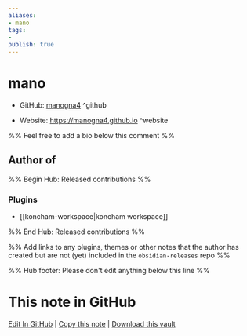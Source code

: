 ```yaml
---
aliases:
- mano
tags:
- 
publish: true
---
```


# mano

- GitHub: [manogna4](https://github.com/manogna4/) ^github
<!-- - Discord: `@` ^discord-->
- Website: <https://manogna4.github.io> ^website
<!-- - [[Publish sites|Publish site]]: ^publish-->

%% Feel free to add a bio below this comment %%


## Author of

%% Begin Hub: Released contributions %%
### Plugins
- [[koncham-workspace|koncham workspace]]

%% End Hub: Released contributions %%

%% Add links to any plugins, themes or other notes that the author has created but are not (yet) included in the `obsidian-releases` repo %%

<!--
### Unlisted plugins

- 
-->

<!--
### Others

- 
-->

<!--
## Sponsor this author

- [[GitHub sponsors]]: [Sponsor @manogna4 on GitHub Sponsors](https://github.com/sponsors/manogna4) ^github-sponsor
- [[Buy me a coffee]]: ^buy-me-a-coffee
- [[PayPal]]: ^paypal
- [[Patreon]]: ^patreon

-->

<!--
## Follow this author

- [[YouTube Channels|On YouTube]]: ^youtube
- Twitter: ^twitter
- ...
-->

%% Hub footer: Please don't edit anything below this line %%

# This note in GitHub

<span class="git-footer">[Edit In GitHub](https://github.dev/obsidian-community/obsidian-hub/blob/main/01%20-%20Community/People/manogna4.md "git-hub-edit-note") | [Copy this note](https://raw.githubusercontent.com/obsidian-community/obsidian-hub/main/01%20-%20Community/People/manogna4.md "git-hub-copy-note") | [Download this vault](https://github.com/obsidian-community/obsidian-hub/archive/refs/heads/main.zip "git-hub-download-vault") </span>